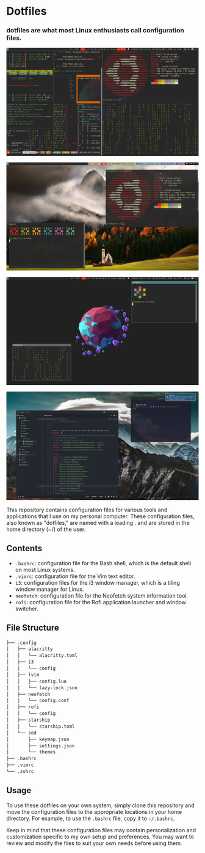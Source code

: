 # Dotfiles
### dotfiles are what most Linux enthusiasts call configuration files.

![preview](./.screenshots/Screenshot%20from%202021-01-28%2021-09-34.png)

![preview](./.screenshots/2021-01-11-232800_1366x768_scrot.png)

![preview](./.screenshots/2021-01-28-210806_1366x768_scrot.png)

![preview](./.screenshots/2024-08-19_18-54.png)

This repository contains configuration files for various tools and applications that I use on my personal computer. These configuration files, also known as "dotfiles," are named with a leading . and are stored in the home directory (~/) of the user.

## Contents
* `.bashrc`: configuration file for the Bash shell, which is the default shell on most Linux systems.
* `.vimrc`: configuration file for the Vim text editor.
* `i3`: configuration files for the i3 window manager, which is a tiling window manager for Linux.
* `neofetch`: configuration file for the Neofetch system information tool.
* `rofi`: configuration file for the Rofi application launcher and window switcher.

## File Structure
```bash
├── .config
│   ├── alacritty
│   │   └── alacritty.toml
│   ├── i3
│   │   └── config
│   ├── lvim
│   │   ├── config.lua
│   │   └── lazy-lock.json
│   ├── neofetch
│   │   └── config.conf
│   ├── rofi
│   │   └── config
│   ├── starship
│   │   └── starship.toml
│   └── zed
│       ├── keymap.json
│       ├── settings.json
│       └── themes
├── .bashrc
├── .vimrc
└── .zshrc
```
## Usage

To use these dotfiles on your own system, simply clone this repository and move the configuration files to the appropriate locations in your home directory. For example, to use the `.bashrc` file, copy it to `~/.bashrc`.

Keep in mind that these configuration files may contain personalization and customization specific to my own setup and preferences. You may want to review and modify the files to suit your own needs before using them.

